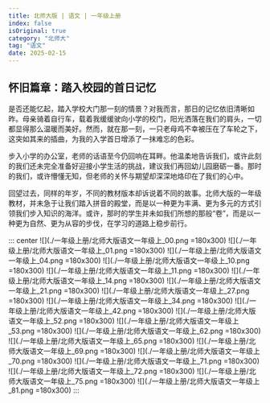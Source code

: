 ```yaml
---
title: 北师大版 | 语文 | 一年级上册
index: false
isOriginal: true
category: "北师大"
tag: "语文"
date: 2025-02-15
---
```


## 怀旧篇章：踏入校园的首日记忆
是否还能忆起，踏入学校大门那一刻的情景？对我而言，那日的记忆依旧清晰如昨。母亲骑着自行车，载着我缓缓驶向小学的校门，阳光洒落在我们的肩头，一切都显得那么温暖而美好。然而，就在那一刻，一只老母鸡不幸被压在了车轮之下，这突如其来的插曲，为我的入学首日增添了一抹难忘的色彩。

步入小学的办公室，老师的话语至今仍回响在耳畔。他温柔地告诉我们，或许此刻的我们还未完全准备好迎接小学生活的挑战，建议我们再回幼儿园磨砺一番。那时的我们，或许懵懂无知，但老师的关怀与期望却深深地烙印在了我们的心中。

回望过去，同样的年岁，不同的教材版本却诉说着不同的故事。北师大版的一年级教材，并未急于让我们踏入拼音的殿堂，而是以一种更为丰满、更为多元的方式引领我们步入知识的海洋。或许，那时的学生并未如我们所想的那般“卷”，而是以一种更为自然、更为从容的步伐，在学习的道路上稳步前行。


::: center
![](./一年级上册/北师大版语文一年级上_00.png =180x300)
![](./一年级上册/北师大版语文一年级上_01.png =180x300)
![](./一年级上册/北师大版语文一年级上_04.png =180x300)
![](./一年级上册/北师大版语文一年级上_10.png =180x300)
![](./一年级上册/北师大版语文一年级上_11.png =180x300)
![](./一年级上册/北师大版语文一年级上_14.png =180x300)
![](./一年级上册/北师大版语文一年级上_21.png =180x300)
![](./一年级上册/北师大版语文一年级上_27.png =180x300)
![](./一年级上册/北师大版语文一年级上_34.png =180x300)
![](./一年级上册/北师大版语文一年级上_42.png =180x300)
![](./一年级上册/北师大版语文一年级上_52.png =180x300)
![](./一年级上册/北师大版语文一年级上_53.png =180x300)
![](./一年级上册/北师大版语文一年级上_62.png =180x300)
![](./一年级上册/北师大版语文一年级上_65.png =180x300)
![](./一年级上册/北师大版语文一年级上_69.png =180x300)
![](./一年级上册/北师大版语文一年级上_70.png =180x300)
![](./一年级上册/北师大版语文一年级上_71.png =180x300)
![](./一年级上册/北师大版语文一年级上_72.png =180x300)
![](./一年级上册/北师大版语文一年级上_75.png =180x300)
![](./一年级上册/北师大版语文一年级上_81.png =180x300)
:::
